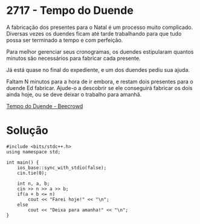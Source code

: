 # 2717 - Tempo do Duende

A fabricação dos presentes para o Natal é um processo muito complicado. Diversas vezes os duendes ficam até tarde trabalhando para que tudo possa ser terminado a tempo e com perfeição.

Para melhor gerenciar seus cronogramas, os duendes estipularam quantos minutos são necessários para fabricar cada presente.

Já está quase no final do expediente, e um dos duendes pediu sua ajuda.

Faltam N minutos para a hora de ir embora, e restam dois presentes para o duende Ed fabricar. Ajude-o a descobrir se ele conseguirá fabricar os dois ainda hoje, ou se deve deixar o trabalho para amanhã.

[Tempo do Duende - Beecrowd](https://www.beecrowd.com.br/judge/pt/problems/view/2717)

# Solução

```
#include <bits/stdc++.h>
using namespace std;

int main() {
    ios_base::sync_with_stdio(false);
    cin.tie(0);

    int n, a, b;
    cin >> n >> a >> b;
    if(a + b <= n)
        cout << "Farei hoje!" << "\n";
    else
        cout << "Deixa para amanha!" << "\n";
}
```